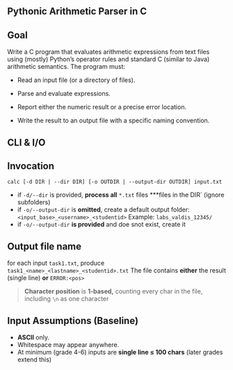 ## Pythonic Arithmetic Parser in C
## Goal

Write a C program that evaluates arithmetic expressions from text files using (mostly) Python’s operator rules and standard C (similar to Java) arithmetic semantics. The program must:

- Read an input file (or a directory of files).

- Parse and evaluate expressions.

- Report either the numeric result or a precise error location.

- Write the result to an output file with a specific naming convention.

## CLI & I/O
## Invocation

```
calc [-d DIR | --dir DIR] [-o OUTDIR | --output-dir OUTDIR] input.txt
```

- if `-d/--dir` is provided, **process all** ```*.txt``` files ***files in the DIR` (ignore subfolders)
- if `-o/--output-dir` is **omitted**, create a default output folder:
    `<input_base>_<username>_<studentid>`
    Example: `labs_valdis_12345/`
- if `-o/--output-dir` **is provided** and doe snot exist, create it

## Output file name
for each input ```task1.txt```, produce
```task1_<name>_<lastname>_<studentid>.txt```
The file contains **either** the result (single line) **or** `ERROR:<pos>`
> **Character position** is **1-based,** counting every char in the file, including `\n` as one character

## Input Assumptions (Baseline)
- **ASCII** only.
- Whitespace may appear anywhere.
- At minimum (grade 4-6) inputs are **single line ≤ 100 chars** (later grades extend this)
